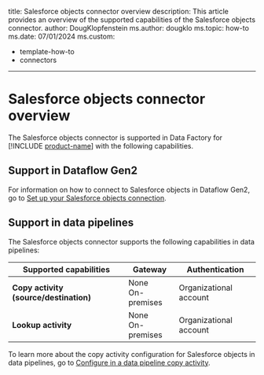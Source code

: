 title: Salesforce objects connector overview
description: This article provides an overview of the supported capabilities of the Salesforce objects connector.
author: DougKlopfenstein
ms.author: dougklo
ms.topic: how-to
ms.date: 07/01/2024
ms.custom:
  - template-how-to
  - connectors
---

# Salesforce objects connector overview

The Salesforce objects connector is supported in Data Factory for [!INCLUDE [product-name](../includes/product-name.md)] with the following capabilities.


## Support in Dataflow Gen2

For information on how to connect to Salesforce objects in Dataflow Gen2, go to [Set up your Salesforce objects connection](connector-salesforce-objects.md).

## Support in data pipelines

The Salesforce objects connector supports the following capabilities in data pipelines:

| Supported capabilities | Gateway | Authentication |
| --- | --- | ---|
| **Copy activity (source/destination)** | None <br> On-premises | Organizational account |
| **Lookup activity** | None <br> On-premises | Organizational account |

To learn more about the copy activity configuration for Salesforce objects in data pipelines, go to [Configure in a data pipeline copy activity](connector-salesforce-copy-activity.md).
